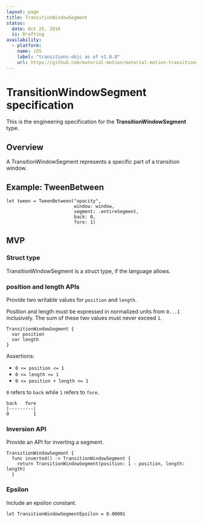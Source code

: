```yaml
---
layout: page
title: TransitionWindowSegment
status:
  date: Oct 25, 2016
  is: Drafting
availability:
  - platform:
    name: iOS
    label: "transitions-objc as of v1.0.0"
    url: https://github.com/material-motion/material-motion-transitions-objc
---
```


# TransitionWindowSegment specification

This is the engineering specification for the **TransitionWindowSegment** type.

## Overview

A TransitionWindowSegment represents a specific part of a transition window.

## Example: TweenBetween

```
let tween = TweenBetween("opacity",
                         window: window,
                         segment: .entireSegment,
                         back: 0,
                         fore: 1)
```

## MVP

### Struct type

TransitionWindowSegment is a struct type, if the language allows.

### position and length APIs

Provide two writable values for `position` and `length`.

Position and length must be expressed in normalized units from `0...1` inclusively. The sum of these two values must never exceed `1`.

```
TransitionWindowSegment {
  var position
  var length
}
```

Assertions:

- `0 <= position <= 1`
- `0 <= length <= 1`
- `0 <= position + length <= 1`

`0` refers to `back` while `1` refers to `fore`.

```
back   fore
|---------|
0         1
```

### Inversion API

Provide an API for inverting a segment.

```
TransitionWindowSegment {
  func inverted() -> TransitionWindowSegment {
    return TransitionWindowSegment(position: 1 - position, length: length)
  }
```

### Epsilon

Include an epsilon constant.

```
let TransitionWindowSegmentEpsilon = 0.00001
```

